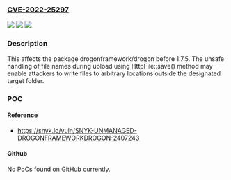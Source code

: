 ### [CVE-2022-25297](https://cve.mitre.org/cgi-bin/cvename.cgi?name=CVE-2022-25297)
![](https://img.shields.io/static/v1?label=Product&message=drogonframework%2Fdrogon&color=blue)
![](https://img.shields.io/static/v1?label=Version&message=%3C%201.7.5%20&color=brighgreen)
![](https://img.shields.io/static/v1?label=Vulnerability&message=Arbitrary%20File%20Write&color=brighgreen)

### Description

This affects the package drogonframework/drogon before 1.7.5. The unsafe handling of file names during upload using HttpFile::save() method may enable attackers to write files to arbitrary locations outside the designated target folder.

### POC

#### Reference
- https://snyk.io/vuln/SNYK-UNMANAGED-DROGONFRAMEWORKDROGON-2407243

#### Github
No PoCs found on GitHub currently.

